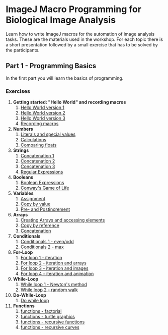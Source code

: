 # ImageJ Macro Programming for Biological Image Analysis

Learn how to write ImageJ macros for the automation of image analysis tasks. These are the materials used in the workshop. For each topic there is a short presentation followed by a small exercise that has to be solved by the participants.

## Part 1 - Programming Basics

In the first part you will learn the basics of programming.

### Exercises

1. **Getting started: "Hello World" and recording macros**
    1. [Hello World version 1](./ex/ex01-01.md)
    1. [Hello World version 2](./ex/ex01-02.md)
    1. [Hello World version 3](./ex/ex01-03.md)
    1. [Recording macros](./ex/ex01-04.md)
1. **Numbers**    
    1. [Literals and special values](./ex/ex02-01.md)
    1. [Calculations](./ex/ex02-02.md)
    1. [Comparing floats](./ex/ex02-03.md)
1. **Strings**
    1. [Concatenation 1](./ex/ex03-01.md) 
    1. [Concatenation 2](./ex/ex03-02.md) 
    1. [Concatenation 3](./ex/ex03-03.md) 
    1. [Regular Expressions](./ex/ex03-04.md)
1. **Booleans**
    1. [Boolean Expressions](./ex/ex04-01.md)
    1. [Conway's Game of Life](./ex/ex04-02.md)
1. **Variables**
    1. [Assignment](./ex/ex05-01.md)
    1. [Copy by value](./ex/ex05-02.md)
    1. [Pre- and Postincrement](./ex/ex05-03.md)
1. **Arrays**
    1. [Creating Arrays and accessing elements](./ex/ex06-01.md)
    1. [Copy by reference](./ex/ex06-02.md) 
    1. [Concatenation](./ex/ex06-03.md) 
1. **Conditionals**
    1. [Conditionals 1 - even/odd](./ex/ex07-01.md)
    1. [Conditionals 2 - max](./ex/ex07-02.md)
1. **For-Loop**
    1. [For loop 1 - iteration](./ex/ex08-01.md)
    1. [For loop 2 - iteration and arrays](./ex/ex08-02.md)
    1. [For loop 3 - iteration and images](./ex/ex08-03.md)
    1. [For loop 4 - iteration and animation](./ex/ex08-04.md)
1. **While-Loop**
    1. [While loop 1 - Newton's method](./ex/ex09-01.md)
    1. [While loop 2 - random walk](./ex/ex09-02.md) 
1. **Do-While-Loop**
    1. [Do while loop](./ex/ex10-01.md)  
1. **Functions**
    1. [functions - factorial](./ex/ex11-01.md)
    1. [functions - turtle graphics](./ex/ex11-02.md)
    1. [functions - recursive functions](./ex/ex11-03.md)
    1. [functions - recursive curves](./ex/ex11-04.md)
